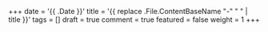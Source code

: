 +++
date = '{{ .Date }}'
title = '{{ replace .File.ContentBaseName "-" " " | title }}'
tags = []
draft = true
comment = true
featured = false
weight = 1
+++
